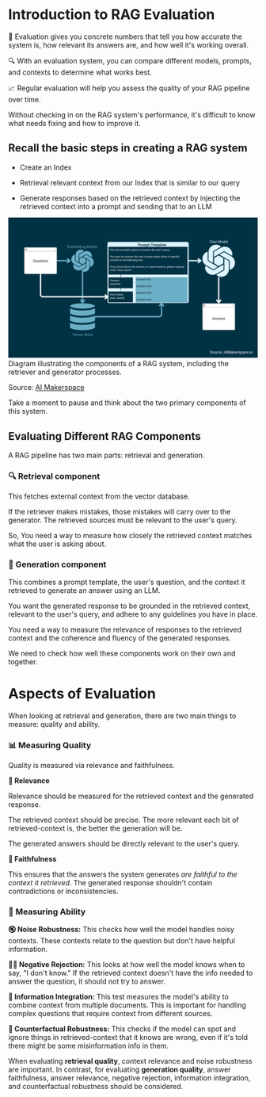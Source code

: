 # Introduction to RAG Evaluation

📏 Evaluation gives you concrete numbers that tell you how accurate the system is, how relevant its answers are, and how well it's working overall.

🔍 With an evaluation system, you can compare different models, prompts, and contexts to determine what works best.

📈 Regular evaluation will help you assess the quality of your RAG pipeline over time.

Without checking in on the RAG system's performance, it's difficult to know what needs fixing and how to improve it.

## Recall the basic steps in creating a RAG system

 - Create an Index

 - Retrieval relevant context from our Index that is similar to our query

 - Generate responses based on the retrieved context by injecting the retrieved context into a prompt and sending that to an LLM

<img src="../image_assets/rag_system_diagram.png">
Diagram illustrating the components of a RAG system, including the retriever and generator processes. 

Source: [AI Makerspace](https://youtu.be/Anr1br0lLz8)

Take a moment to pause and think about the two primary components of this system.

## Evaluating Different RAG Components

A RAG pipeline has two main parts: retrieval and generation.

### **🔍 Retrieval component**

This fetches external context from the vector database.

If the retriever makes mistakes, those mistakes will carry over to the generator. The retrieved sources must be relevant to the user's query.

So, You need a way to measure how closely the retrieved context matches what the user is asking about.

### **🤖 Generation component**

This combines a prompt template, the user's question, and the context it retrieved to generate an answer using an LLM. 

You want the generated response to be grounded in the retrieved context, relevant to the user's query, and adhere to any guidelines you have in place.

You need a way to measure the relevance of responses to the retrieved context and the coherence and fluency of the generated responses.

We need to check how well these components work on their own and 
together.

# Aspects of Evaluation

When looking at retrieval and generation, there are two main things to measure: quality and ability.

### 📊 Measuring Quality

Quality is measured via relevance and faithfulness.

 **🎯 Relevance** 
 
 Relevance should be measured for the retrieved context and the generated response.
 
 The retrieved context should be precise. The more relevant each bit of retrieved-context is, the better the generation will be.

 The generated answers should be directly relevant to the user's query.

 **🤝 Faithfulness** 
 
 This ensures that the answers the system generates *are faithful to the context it retrieved*. The generated response shouldn't contain contradictions or inconsistencies.

### 🏹 Measuring Ability

**🔇 Noise Robustness:** This checks how well the model handles noisy contexts. These contexts relate to the question but don't have helpful information.

**🙅‍♂️ Negative Rejection:** This looks at how well the model knows when to say, "I don't know." If the retrieved context doesn't have the info needed to answer the question, it should not try to answer.

**🧩 Information Integration:** This test measures the model's ability to combine context from multiple documents. This is important for handling complex questions that require context from different sources.

**🔮 Counterfactual Robustness:** This checks if the model can spot and ignore things in retrieved-context that it knows are wrong, even if it's told there might be some misinformation info in them.

When evaluating **retrieval quality**, context relevance and noise robustness are important. In contrast, for evaluating **generation quality**, answer faithfulness, answer relevance, negative rejection, information integration, and counterfactual robustness should be considered.